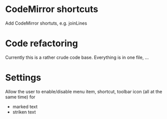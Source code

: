 # CodeMirror shortcuts

Add CodeMirror shortuts, e.g. joinLines

# Code refactoring

Currently this is a rather crude code base. Everything is in one file, ...

# Settings

Allow the user to enable/disable menu item, shortcut, toolbar icon (all at the same time) for

- marked text
- striken text
